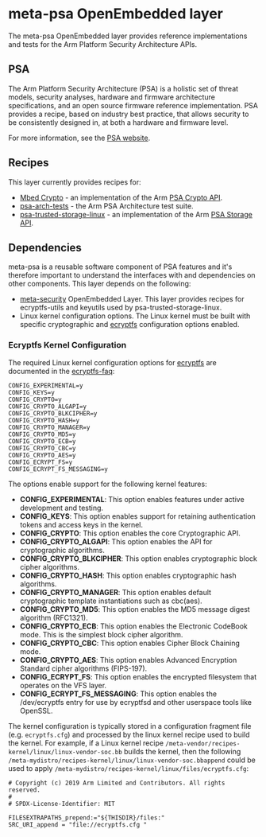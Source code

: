 # meta-psa OpenEmbedded layer

The meta-psa OpenEmbedded layer provides reference implementations and tests for
the Arm Platform Security Architecture APIs.

## PSA
The Arm Platform Security Architecture (PSA) is a holistic set of threat
models, security analyses, hardware and firmware architecture specifications,
and an open source firmware reference implementation. PSA provides a recipe,
based on industry best practice, that allows security to be consistently
designed in, at both a hardware and firmware level.

For more information, see the [PSA website][psa].

## Recipes
This layer currently provides recipes for:
* [Mbed Crypto][mbed-crypto] - an implementation of the Arm [PSA Crypto API][psa-crypto].
* [psa-arch-tests][psa-arch-tests] - the Arm PSA Architecture test suite.
* [psa-trusted-storage-linux][psa-trusted-storage-linux] - an implementation of the Arm [PSA Storage API][psa-storage-linux-spec].

## Dependencies
meta-psa is a reusable software component of PSA features and
it's therefore important to understand the interfaces with and dependencies on other components.
This layer depends on the following:
- [meta-security][meta-security] OpenEmbedded Layer. This layer provides recipes for ecryptfs-utils and keyutils
  used by psa-trusted-storage-linux.
- Linux kernel configuration options. The Linux kernel must be built with specific cryptographic and [ecryptfs][ecryptfs]
configuration options enabled.

### Ecryptfs Kernel Configuration
The required Linux kernel configuration options for [ecryptfs][ecryptfs] are documented in the [ecryptfs-faq][ecryptfs-faq]:

	CONFIG_EXPERIMENTAL=y
	CONFIG_KEYS=y
	CONFIG_CRYPTO=y
	CONFIG_CRYPTO_ALGAPI=y
	CONFIG_CRYPTO_BLKCIPHER=y
	CONFIG_CRYPTO_HASH=y
	CONFIG_CRYPTO_MANAGER=y
	CONFIG_CRYPTO_MD5=y
	CONFIG_CRYPTO_ECB=y
	CONFIG_CRYPTO_CBC=y
	CONFIG_CRYPTO_AES=y
	CONFIG_ECRYPT_FS=y
	CONFIG_ECRYPT_FS_MESSAGING=y

The options enable support for the following kernel features:
- **CONFIG_EXPERIMENTAL**: This option enables features under active development and testing.
- **CONFIG_KEYS**: This option enables support for retaining authentication tokens and access keys in the kernel.
- **CONFIG_CRYPTO**: This option enables the core Cryptographic API.
- **CONFIG_CRYPTO_ALGAPI**: This option enables the API for cryptographic algorithms.
- **CONFIG_CRYPTO_BLKCIPHER**: This option enables cryptographic block cipher algorithms.
- **CONFIG_CRYPTO_HASH**: This option enables cryptographic hash algorithms.
- **CONFIG_CRYPTO_MANAGER**: This option enables default cryptographic template instantiations such as cbc(aes).
- **CONFIG_CRYPTO_MD5**: This option enables the MD5 message digest algorithm (RFC1321).
- **CONFIG_CRYPTO_ECB**: This option enables the Electronic CodeBook mode. This is the simplest block cipher algorithm.
- **CONFIG_CRYPTO_CBC**: This option enables Cipher Block Chaining mode.
- **CONFIG_CRYPTO_AES**: This option enables Advanced Encryption Standard cipher algorithms (FIPS-197).
- **CONFIG_ECRYPT_FS**: This option enables the encrypted filesystem that operates on the VFS layer.
- **CONFIG_ECRYPT_FS_MESSAGING**: This option enables the /dev/ecryptfs entry for use by ecryptfsd and other userspace tools like OpenSSL.

The kernel configuration is typically stored in a configuration fragment file (e.g. `ecryptfs.cfg`)
and processed by the linux kernel recipe used to build the kernel. For example, if a Linux kernel recipe
`/meta-vendor/recipes-kernel/linux/linux-vendor-soc.bb` builds the kernel, then the following
`/meta-mydistro/recipes-kernel/linux/linux-vendor-soc.bbappend` could be used to apply
`/meta-mydistro/recipes-kernel/linux/files/ecryptfs.cfg`:

	# Copyright (c) 2019 Arm Limited and Contributors. All rights reserved.
	#
	# SPDX-License-Identifier: MIT

	FILESEXTRAPATHS_prepend:="${THISDIR}/files:"
	SRC_URI_append = "file://ecryptfs.cfg "


[ecryptfs]:https://launchpad.net/ecryptfs
[ecryptfs-faq]: https://github.com/dustinkirkland/ecryptfs-utils/blob/master/doc/ecryptfs-faq.html
[mbed-crypto]: https://github.com/ARMmbed/mbed-crypto
[meta-security]: https://git.yoctoproject.org/cgit/cgit.cgi/meta-security
[psa]: https://developer.arm.com/architectures/security-architectures/platform-security-architecture
[psa-arch-tests]: https://github.com/ARM-software/psa-arch-tests
[psa-crypto]: https://armmbed.github.io/mbed-crypto/html/general.html
[psa-storage-linux-spec]: https://developer.arm.com/-/media/Files/pdf/PlatformSecurityArchitecture/Implement/IHI0087-PSA_Storage_API-1.0.0.pdf
[psa-trusted-storage-linux]: https://github.com/ARMmbed/psa-trusted-storage-linux
